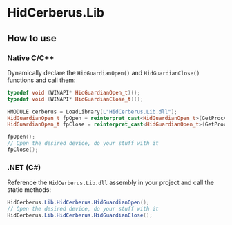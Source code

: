# HidCerberus.Lib
## How to use
### Native C/C++
Dynamically declare the `HidGuardianOpen()` and `HidGuardianClose()` functions and call them:
```cpp
typedef void (WINAPI* HidGuardianOpen_t)();
typedef void (WINAPI* HidGuardianClose_t)();

HMODULE cerberus = LoadLibrary(L"HidCerberus.Lib.dll");
HidGuardianOpen_t fpOpen = reinterpret_cast<HidGuardianOpen_t>(GetProcAddress(cerberus, "HidGuardianOpen"));
HidGuardianOpen_t fpClose = reinterpret_cast<HidGuardianOpen_t>(GetProcAddress(cerberus, "HidGuardianClose"));

fpOpen();
// Open the desired device, do your stuff with it
fpClose();
```

### .NET (C#)
Reference the `HidCerberus.Lib.dll` assembly in your project and call the static methods:
```csharp
HidCerberus.Lib.HidCerberus.HidGuardianOpen();
// Open the desired device, do your stuff with it
HidCerberus.Lib.HidCerberus.HidGuardianClose();
```
